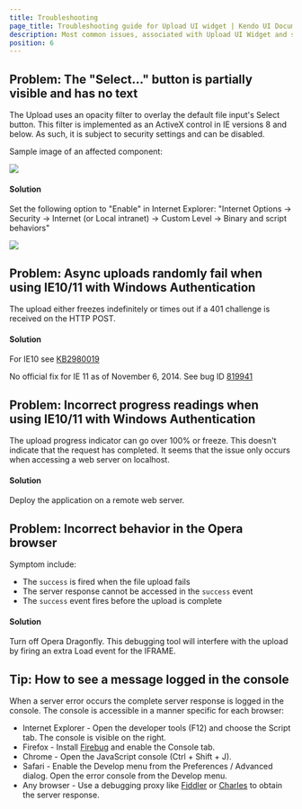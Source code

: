 ```yaml
---
title: Troubleshooting
page_title: Troubleshooting guide for Upload UI widget | Kendo UI Documentation
description: Most common issues, associated with Upload UI Widget and suggested solutions in quick steps.
position: 6
---
```


## Problem: The "Select..." button is partially visible and has no text

The Upload uses an opacity filter to overlay the default file input's Select button.
This filter is implemented as an ActiveX control in IE versions 8 and below.
As such, it is subject to security settings and can be disabled.

Sample image of an affected component:

![](/web/upload/upload-activex.png)

#### Solution

Set the following option to "Enable" in Internet Explorer: "Internet Options -> Security -> Internet (or Local intranet) -> Custom Level -> Binary and script behaviors"

![](/web/upload/upload-ie-script-behaviors.png)

## Problem: Async uploads randomly fail when using IE10/11 with Windows Authentication

The upload either freezes indefinitely or times out if a 401 challenge is received on the HTTP POST.

#### Solution

For IE10 see [KB2980019](http://support.microsoft.com/kb/2980019)

No official fix for IE 11 as of November 6, 2014.
See bug ID [819941](https://connect.microsoft.com/IE/feedback/details/819941/file-upload-stop-working-on-ie-with-windows-authentication)

## Problem: Incorrect progress readings when using IE10/11 with Windows Authentication

The upload progress indicator can go over 100% or freeze. This doesn't indicate that the request has completed.
It seems that the issue only occurs when accessing a web server on localhost.

#### Solution

Deploy the application on a remote web server.

## Problem: Incorrect behavior in the Opera browser

Symptom include:

* The `success` is fired when the file upload fails
* The server response cannot be accessed in the `success` event
* The `success` event fires before the upload is complete

#### Solution

Turn off Opera Dragonfly. This debugging tool will interfere with the upload by firing an extra Load event for the IFRAME.

## Tip: How to see a message logged in the console

When a server error occurs the complete server response is logged in the console.
The console is accessible in a manner specific for each browser:

*   Internet Explorer - Open the developer tools (F12) and choose the Script tab. The console is visible on the right.
*   Firefox - Install [Firebug](http://getfirebug.com/downloads) and enable the Console tab.
*   Chrome - Open the JavaScript console (Ctrl + Shift + J).
*   Safari - Enable the Develop menu from the Preferences / Advanced dialog. Open the error console from the Develop menu.
*   Any browser - Use a debugging proxy like [Fiddler](http://www.telerik.com/fiddler) or [Charles](http://www.charlesproxy.com/) to obtain the server response.
